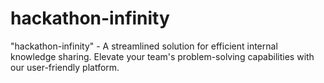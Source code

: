 # hackathon-infinity
"hackathon-infinity" - A streamlined solution for efficient internal knowledge sharing. Elevate your team's problem-solving capabilities with our user-friendly platform.
